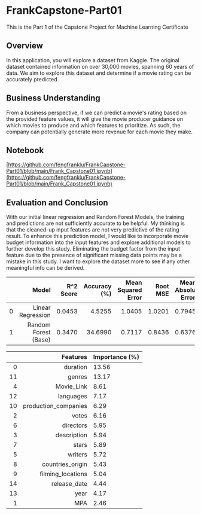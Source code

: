 # FrankCapstone-Part01
This is the Part 1 of the Capstone Project for Machine Learning Certificate

## Overview

In this application, you will explore a dataset from Kaggle. The original dataset contained information on over 30,000 movies, spanning 60 years of data. We aim to explore this dataset and determine if a movie rating can be accurately predicted.



## Business Understanding

From a business perspective, if we can predict a movie's rating based on the provided feature values, it will give the movie producer guidance on which movies to produce and which features to prioritize. As such, the company can potentially generate more revenue for each movie they make.



## Notebook

[https://github.com/fengfranklu/FrankCapstone-Part01/blob/main/Frank_Capstone01.ipynb](https://github.com/fengfranklu/FrankCapstone-Part01/blob/main/Frank_Capstone01.ipynb)



## Evaluation and Conclusion

With our initial linear regression and Random Forest Models, the training and predictions are not sufficiently accurate to be helpful. My thinking is that the cleaned-up input features are not very predictive of the rating result. To enhance this prediction model, I would like to incorporate movie budget information into the input features and explore additional models to further develop this study.  Eliminating the budget factor from the input feature due to the presence of significant missing data points may be a mistake in this study.  I want to explore the dataset more to see if any other meaningful info can be derived. 

|      |                Model | R^2 Score | Accuracy (%) | Mean Squared Error | Root MSE | Mean Absolute Error |
| ---: | -------------------: | --------: | -----------: | -----------------: | -------: | ------------------- |
|    0 |    Linear Regression |    0.0453 |       4.5255 |             1.0405 |   1.0201 | 0.7945              |
|    1 | Random Forest (Base) |    0.3470 |      34.6990 |             0.7117 |   0.8436 | 0.6376              |

|      |             Features | Importance (%) |
| ---: | -------------------: | -------------- |
|    0 |             duration | 13.56          |
|   11 |               genres | 13.17          |
|    4 |           Movie_Link | 8.61           |
|   12 |            languages | 7.17           |
|   10 | production_companies | 6.29           |
|    2 |                votes | 6.16           |
|    6 |            directors | 5.95           |
|    3 |          description | 5.94           |
|    7 |                stars | 5.89           |
|    5 |              writers | 5.72           |
|    8 |     countries_origin | 5.43           |
|    9 |    filming_locations | 5.04           |
|   14 |         release_date | 4.44           |
|   13 |                 year | 4.17           |
|    1 |                  MPA | 2.46           |
